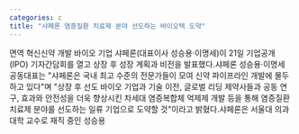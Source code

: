 ```yaml
---
categories: c
title: "샤페론 염증질환 치료제 분야 선도하는 바이오텍 도약"
---
```

면역 혁신신약 개발 바이오 기업 샤페론(대표이사 성승용·이명세)이 21일 기업공개(IPO) 기자간담회를 열고 상장 후 성장 계획과 비전을 발표했다.샤페론 성승용·이명세 공동대표는 "샤페론은 국내 최고 수준의 전문가들이 모여 신약 파이프라인 개발에 몰두하고 있다"며 "상장 후 선도 바이오 기업과 기술 이전, 글로벌 리딩 제약사들과 공동 연구, 효과와 안전성을 더욱 향상시킨 차세대 염증복합체 억제제 개발 등을 통해 염증질환 치료제 분야를 선도하는 일류 기업으로 도약할 것"이라고 밝혔다.샤페론은 서울대 의과대학 교수로 재직 중인 성승용